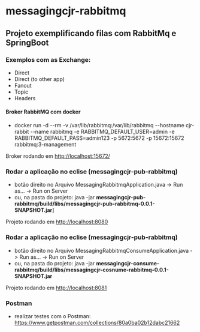 # messagingcjr-rabbitmq

## Projeto exemplificando filas com RabbitMq e SpringBoot

### Exemplos com as Exchange:
- Direct
- Direct (to other app)
- Fanout
- Topic
- Headers

#### Broker RabbitMQ com docker
- docker run -d --rm -v /var/lib/rabbitmq:/var/lib/rabbitmq --hostname cjr-rabbit --name rabbitmq -e RABBITMQ_DEFAULT_USER=admin -e RABBITMQ_DEFAULT_PASS=admin123  -p 5672:5672 -p 15672:15672 rabbitmq:3-management

Broker rodando em [http://localhost:15672/](url "http://localhost:15672/")  

### Rodar a aplicação no eclise (messagingcjr-pub-rabbitmq)
- botão direito no Arquivo MessagingRabbitmqApplication.java -> Run as... -> Run on Server
- ou, na pasta do projeto: java -jar **messagingcjr-pub-rabbitmq/build/libs/messagingcjr-pub-rabbitmq-0.0.1-SNAPSHOT.jar**]

Projeto rodando em [http://localhost:8080](url "http://localhost:8080")  

### Rodar a aplicação no eclise (messagingcjr-pub-rabbitmq)
- botão direito no Arquivo MessagingRabbitmqConsumeApplication.java -> Run as... -> Run on Server
- ou, na pasta do projeto: java -jar **messagingcjr-consume-rabbitmq/build/libs/messagingcjr-cosnume-rabbitmq-0.0.1-SNAPSHOT.jar**

Projeto rodando em [http://localhost:8081](url "http://localhost:8081")  


### Postman
- realizar testes com o Postman: https://www.getpostman.com/collections/80a0ba02b12dabc21662
